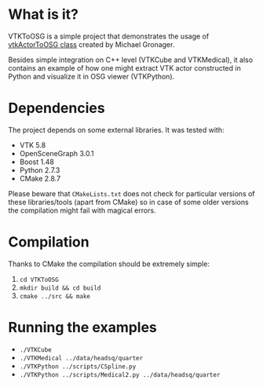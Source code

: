 What is it?
===========

VTKToOSG is a simple project that demonstrates the usage of [vtkActorToOSG
class](http://archive.ncsa.illinois.edu/prajlich/vtkActorToPF/) created by
Michael Gronager.

Besides simple integration on C++ level (VTKCube and VTKMedical), it also
contains an example of how one might extract VTK actor constructed in Python
and visualize it in OSG viewer (VTKPython).

Dependencies
============

The project depends on some external libraries. It was tested with:

* VTK 5.8
* OpenSceneGraph 3.0.1
* Boost 1.48
* Python 2.7.3
* CMake 2.8.7

Please beware that `CMakeLists.txt` does not check for particular versions of
these libraries/tools (apart from CMake) so in case of some older versions the
compilation might fail with magical errors.

Compilation
===========

Thanks to CMake the compilation should be extremely simple:

1. `cd VTKToOSG`
2. `mkdir build && cd build`
3. `cmake ../src && make`

Running the examples
====================

* `./VTKCube`
* `./VTKMedical ../data/headsq/quarter`
* `./VTKPython ../scripts/CSpline.py`
* `./VTKPython ../scripts/Medical2.py ../data/headsq/quarter`
